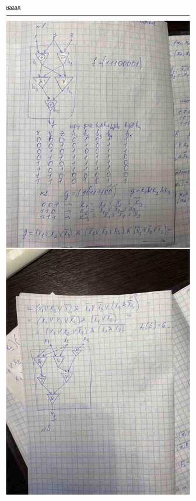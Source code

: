 [назад](../../../pi/pi-1-1.md#Дискретная-математика)
***

![матанализ практика демоверсия](../../../images/dm/practice/att2/dm-pi/pr1.jpg)
![матанализ практика демоверсия](../../../images/dm/practice/att2/dm-pi/pr2.jpg)